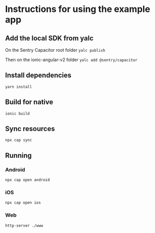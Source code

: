 # Instructions for using the example app

## Add the local SDK from yalc

On the Sentry Capacitor root folder
`yalc publish`

Then on the ionic-angular-v2 folder
`yalc add @sentry/capacitor`

## Install dependencies

`yarn install`

## Build for native

`ionic build`

## Sync resources

`npx cap sync`

## Running

### Android

`npx cap open android`

### iOS

`npx cap open ios`

### Web

`http-server ./www`
